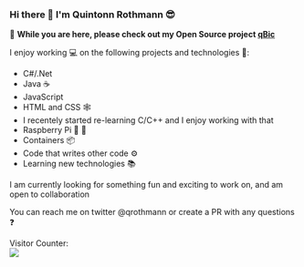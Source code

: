 ### Hi there 👋 I'm Quintonn Rothmann 😎  

👋 **While you are here, please check out my Open Source project [qBic](https://github.com/quintonn/qBic)**  

I enjoy working 💻 on the following projects and technologies 💼:  
 - C#/.Net 
 - Java ☕
 - JavaScript
 - HTML and CSS 🕸️
 - I recentely started re-learning C/C++ and I enjoy working with that
 - Raspberry Pi 🍒 🥧
 - Containers 📦
 - Code that writes other code ⚙️
 - Learning new technologies 📚 

I am currently looking for something fun and exciting to work on, and am open to collaboration    

You can reach me on twitter @qrothmann or create a PR with any questions ❓

Visitor Counter:  
![](https://vistr.dev/badge?repo=quintonn.quintonn)
